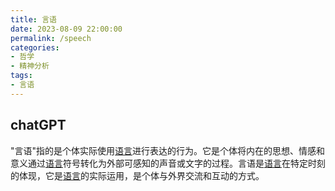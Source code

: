 ```yaml
---
title: 言语
date: 2023-08-09 22:00:00
permalink: /speech
categories:
- 哲学
- 精神分析
tags:
- 言语
---
```


## chatGPT
"言语"指的是个体实际使用[语言](/language)进行表达的行为。它是个体将内在的思想、情感和意义通过[语言](/language)符号转化为外部可感知的声音或文字的过程。言语是[语言](/language)在特定时刻的体现，它是[语言](/language)的实际运用，是个体与外界交流和互动的方式。